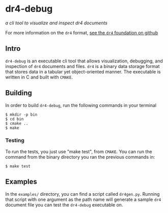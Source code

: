 # dr4-debug

*a cli tool to visualize and inspect dr4 documents*

For more information on the `dr4` format, [see the `dr4` foundation on github](https://github.com/dr4f)

## Intro

`dr4-debug` is an executable cli tool that allows visualization, debugging, and inspection of `dr4` documents and files. `dr4` is a binary data storage format that stores data in a tabular yet object-oriented manner. The executable is written in C and built with `CMAKE`.

## Building

In order to build `dr4-debug`, run the following commands in your terminal

```
$ mkdir -p bin
$ cd bin
$ cmake ..
$ make
```

### Testing

To run the tests, you just use "make test", from `CMAKE`. You can run the command from the binary directory you ran the previous commands in:

```
$ make test
```

## Examples

In the `examples/` directory, you can find a script called `dr4gen.py`. Running that script with one argument as the path name will generate a sample `dr4` document file you can test the `dr4-debug` executable on.
